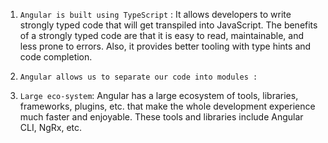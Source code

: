 
1. `Angular is built using TypeScript` : It  allows developers to write strongly typed code that will get transpiled into JavaScript. The benefits of a strongly typed code are that it is easy to read, maintainable, and less prone to errors. Also, it provides better tooling with type hints and code completion.

2. `Angular allows us to separate our code into modules :`

3. `Large eco-system`: Angular has a large ecosystem of tools, libraries, frameworks, plugins, etc. that make the whole development experience much faster and enjoyable. These tools and libraries include Angular CLI, NgRx, etc.